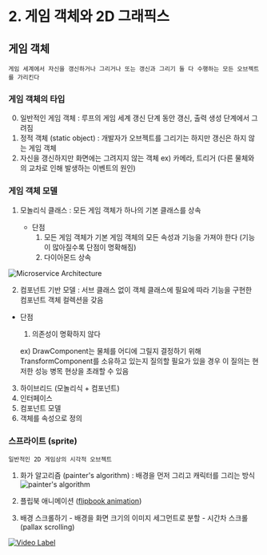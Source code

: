 # 2. 게임 객체와 2D 그래픽스

## 게임 객체

    게임 세계에서 자신을 갱신하거나 그리거나 또는 갱신과 그리기 둘 다 수행하는 모든 오브젝트를 가리킨다
    
### 게임 객체의 타입

  0. 일반적인 게임 객체
    : 루프의 게임 세계 갱신 단계 동안 갱신, 출력 생성 단계에서 그려짐
  1. 정적 객체 (static object)
    : 개발자가 오브젝트를 그리기는 하지만 갱신은 하지 않는 게임 객체
  2. 자신을 갱신하지만 화면에는 그려지지 않는 객체
    ex) 카메라, 트리거 (다른 물체와의 교차로 인해 발생하는 이벤트의 원인)
    
### 게임 객체 모델 

  1. 모놀리식 클래스 
    : 모든 게임 객체가 하나의 기본 클래스를 상속
    
      - 단점 
        1. 모든 게임 객체가 기본 게임 객체의 모든 속성과 기능을 가져야 한다 (기능이 많아질수록 단점이 명확해짐)
        2. 다이아몬드 상속 
    
![Microservice Architecture](https://microservices.io/i/PatternsRelatedToMicroservices.jpg)

  2. 컴포넌트 기반 모델
    : 서브 클래스 없이 객체 클래스에 필요에 따라 기능을 구현한 컴포넌트 객체 컬렉션을 갖음
    
   - 단점 
     1. 의존성이 명확하지 않다
     
     ex) DrawComponent는 물체를 어디에 그릴지 결정하기 위해 TransformComponent를 소유하고 있는지 질의할 필요가 있을 경우
         이 질의는 현저한 성능 병목 현상을 초래할 수 있음
          
  3. 하이브리드 (모놀리식 + 컴포넌트)
  4. 인터페이스
  5. 컴포넌트 모델
  6. 객체를 속성으로 정의
  
### 스프라이트 (sprite)
    일반적인 2D 게임상의 시각적 오브젝트

  1. 화가 알고리즘 (painter's algorithm)
    : 배경을 먼저 그리고 캐릭터를 그리는 방식
    ![painter's algorithm](https://upload.wikimedia.org/wikipedia/commons/thumb/1/10/Painter%27s_algorithm.svg/600px-Painter%27s_algorithm.svg.png)
    
  2. 플립북 애니메이션 ([flipbook animation](https://i1.wp.com/usanewsdt.com/wp-content/uploads/2019/01/l4zlsjti5wumefgtfms8.gif))
  
  3. 배경 스크롤하기
    - 배경을 화면 크기의 이미지 세그먼트로 분할
    - 시간차 스크롤 (pallax scrolling)
    
  [![Video Label](http://img.youtube.com/vi/uTIzW5fZn_4/0.jpg)](https://youtu.be/uTIzW5fZn_4?t=42s)
    
